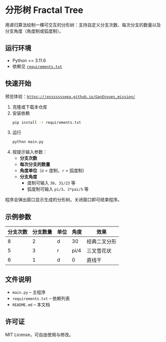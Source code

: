 # 分形树 Fractal Tree

用递归算法绘制一棵可交互的分形树：支持自定义分支次数、每次分支的数量以及分支角度（角度制或弧度制）。

## 运行环境

- Python == 3.11.6
- 依赖见 [`requirements.txt`](./requirements.txt)

## 快速开始

预览体验：[`https://jessssssseea.github.io/GanEnyues_mission/`](https://jessssssseea.github.io/GanEnyues_mission/)

1. 克隆或下载本仓库  
2. 安装依赖  
   ```bash
   pip install -r requirements.txt
   ```
3. 运行  
   ```bash
   python main.py
   ```
4. 按提示输入参数：  
   - **分支次数**  
   - **每次分支的数量**  
   - **角度单位**（`d` = 度制，`r` = 弧度制）  
   - **分支角度**  
     - 度制可输入 `30`、`31/23` 等  
     - 弧度制可输入 `pi/3`、`2*pai/5` 等  

程序会弹出窗口显示生成的分形树。关闭窗口即可结束程序。

## 示例参数

| 分支次数 | 分支数量 | 单位 | 角度  | 效果         |
|----------|----------|------|-------|--------------|
| 8        | 2        | d    | 30    | 经典二叉分形 |
| 5        | 3        | r    | pi/4  | 三叉雪花状   |
| 6        | 1        | d    | 0     | 直线干       |

## 文件说明

- `main.py` – 主程序  
- `requirements.txt` – 依赖列表  
- `README.md` – 本文档  

## 许可证

MIT License，可自由使用与修改。